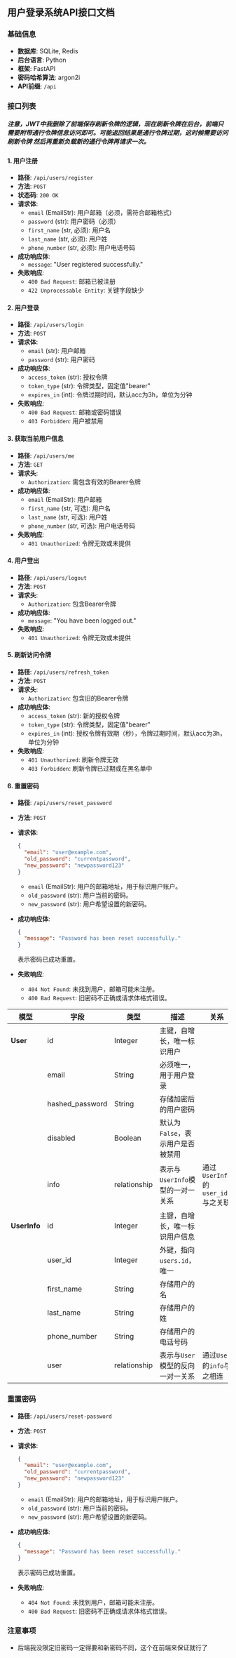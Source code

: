 ## **用户登录系统API接口文档**

### **基础信息**

- **数据库**: SQLite, Redis
- **后台语言**: Python
- **框架**: FastAPI
- **密码哈希算法**: argon2i
- **API前缀**: `/api`

### **接口列表**

##### 注意，JWT中我删除了前端保存刷新令牌的逻辑，现在刷新令牌在后台，前端只需要附带通行令牌信息访问即可。可能返回结果是通行令牌过期，这时候需要访问 刷新令牌 然后再重新负载新的通行令牌再请求一次。

#### **1. 用户注册**

- **路径**: `/api/users/register`
- **方法**: `POST`
- **状态码**: `200 OK`
- **请求体**:
  - `email` (EmailStr): 用户邮箱（必须，需符合邮箱格式）
  - `password` (str): 用户密码（必须）
  - `first_name` (str, 必须): 用户名
  - `last_name` (str, 必须): 用户姓
  - `phone_number` (str, 必须): 用户电话号码
- **成功响应体**:
  - `message`: "User registered successfully."
- **失败响应**:
  - `400 Bad Request`: 邮箱已被注册
  - `422 Unprocessable Entity`: 关键字段缺少

#### **2. 用户登录**

- **路径**: `/api/users/login`
- **方法**: `POST`
- **请求体**:
  - `email` (str): 用户邮箱
  - `password` (str): 用户密码
- **成功响应体**:
  - `access_token` (str): 授权令牌
  - `token_type` (str): 令牌类型，固定值"bearer"
  - `expires_in` (int): 令牌过期时间，默认acc为3h，单位为分钟
- **失败响应**:
  - `400 Bad Request`: 邮箱或密码错误
  - `403 Forbidden`: 用户被禁用

#### **3. 获取当前用户信息**

- **路径**: `/api/users/me`
- **方法**: `GET`
- **请求头**:
  - `Authorization`: 需包含有效的Bearer令牌
- **成功响应体**:
  - `email` (EmailStr): 用户邮箱
  - `first_name` (str, 可选): 用户名
  - `last_name` (str, 可选): 用户姓
  - `phone_number` (str, 可选): 用户电话号码
- **失败响应**:
  - `401 Unauthorized`: 令牌无效或未提供

#### **4. 用户登出**

- **路径**: `/api/users/logout`
- **方法**: `POST`
- **请求头**:
  - `Authorization`: 包含Bearer令牌
- **成功响应体**:
  - `message`: "You have been logged out."
- **失败响应**:
  - `401 Unauthorized`: 令牌无效或未提供

#### **5. 刷新访问令牌**

- **路径**: `/api/users/refresh_token`
- **方法**: `POST`
- **请求头**:
  - `Authorization`: 包含旧的Bearer令牌
- **成功响应体**:
  - `access_token` (str): 新的授权令牌
  - `token_type` (str): 令牌类型，固定值"bearer"
  - `expires_in` (int): 授权令牌有效期（秒），令牌过期时间，默认acc为3h，单位为分钟
- **失败响应**:
  - `401 Unauthorized`: 刷新令牌无效
  - `403 Forbidden`: 刷新令牌已过期或在黑名单中

#### **6. 重置密码**

- **路径**: `/api/users/reset_password`
- **方法**: `POST`
- **请求体**:
  ```json
  {
    "email": "user@example.com",
    "old_password": "currentpassword",
    "new_password": "newpassword123"
  }
  ```
  - `email` (EmailStr): 用户的邮箱地址，用于标识用户账户。
  - `old_password` (str): 用户当前的密码。
  - `new_password` (str): 用户希望设置的新密码。

- **成功响应体**:
  ```json
  {
    "message": "Password has been reset successfully."
  }
  ```
  表示密码已成功重置。

- **失败响应**:
  - `404 Not Found`: 未找到用户，邮箱可能未注册。
  - `400 Bad Request`: 旧密码不正确或请求体格式错误。


<!-- 数据库还在改 -->


| 模型     | 字段              | 类型         | 描述                                   | 关系                                 |
|----------|-------------------|--------------|--------------------------------------|--------------------------------------|
| **User** | id                | Integer      | 主键，自增长，唯一标识用户             |                                      |
|          | email             | String       | 必须唯一，用于用户登录                 |                                      |
|          | hashed_password   | String       | 存储加密后的用户密码                   |                                      |
|          | disabled          | Boolean      | 默认为`False`，表示用户是否被禁用     |                                      |
|          | info              | relationship | 表示与`UserInfo`模型的一对一关系       | 通过`UserInfo`的`user_id`与之关联     |
| **UserInfo** | id            | Integer      | 主键，自增长，唯一标识用户信息         |                                      |
|          | user_id           | Integer      | 外键，指向`users.id`，唯一             |                                      |
|          | first_name        | String       | 存储用户的名                           |                                      |
|          | last_name         | String       | 存储用户的姓                           |                                      |
|          | phone_number      | String       | 存储用户的电话号码                     |                                      |
|          | user              | relationship | 表示与`User`模型的反向一对一关系       | 通过`User`的`info`与之相连            |



<!-- 
# 用户登录系统API接口文档

## 基础信息

- **数据库**: SQLite, Redis
- **后台语言**: Python
- **框架**: FastAPI
- **密码哈希算法**: argon2i
- **API前缀**: `/api`

## 接口列表

### 1. 用户注册

- **路径**: `/api/users/register`
- **方法**: `POST`
- **状态码**: `200 OK`
- **请求体**:
  - `email` (EmailStr): 用户邮箱（必须，需符合邮箱格式）
  - `password` (str): 用户密码（必须）
  - `first_name` (str, 可选): 用户名
  - `last_name` (str, 可选): 用户姓
  - `phone_number` (str, 可选): 用户电话号码
- **成功响应体**:
  ```json
  {
    "message": "User registered successfully."
  }
  ```
- **失败响应**:
  - `400 Bad Request`: 邮箱已被注册

### 2. 用户登录

- **路径**: `/api/users/login`
- **方法**: `POST`
- **请求体**:
  - `email` (str): 用户邮箱
  - `password` (str): 用户密码
- **成功响应体**:
  ```json
  {
    "access_token": "<token>",
    "token_type": "bearer",
    "expires_in": 1440
  }
  ```
- **失败响应**:
  - `400 Bad Request`: 邮箱或密码错误
  - `403 Forbidden`: 用户被禁用

### 3. 获取当前用户信息

- **路径**: `/api/me`
- **方法**: `GET`
- **头部**: 需要携带`Authorization`字段，值为`Bearer <access_token>`
- **成功响应体**:
  ```json
  {
    "email": "<EmailStr>",
    "first_name": "<str>",
    "last_name": "<str>",
    "phone_number": "<str>"
  }
  ```
- **失败响应**:
  - `404 Not Found`: 用户信息未找到 -->


### 重置密码

- **路径**: `/api/users/reset-password`
- **方法**: `POST`
- **请求体**:
  ```json
  {
    "email": "user@example.com",
    "old_password": "currentpassword",
    "new_password": "newpassword123"
  }
  ```
  - `email` (EmailStr): 用户的邮箱地址，用于标识用户账户。
  - `old_password` (str): 用户当前的密码。
  - `new_password` (str): 用户希望设置的新密码。

- **成功响应体**:
  ```json
  {
    "message": "Password has been reset successfully."
  }
  ```
  表示密码已成功重置。

- **失败响应**:
  - `404 Not Found`: 未找到用户，邮箱可能未注册。
  - `400 Bad Request`: 旧密码不正确或请求体格式错误。

### 注意事项

- 后端我没限定旧密码一定得要和新密码不同，这个在前端来保证就行了